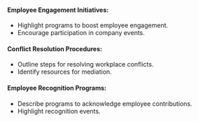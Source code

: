 #### Employee Engagement Initiatives:

- Highlight programs to boost employee engagement.
- Encourage participation in company events.

#### Conflict Resolution Procedures:

- Outline steps for resolving workplace conflicts.
- Identify resources for mediation.

#### Employee Recognition Programs:

- Describe programs to acknowledge employee contributions.
- Highlight recognition events.